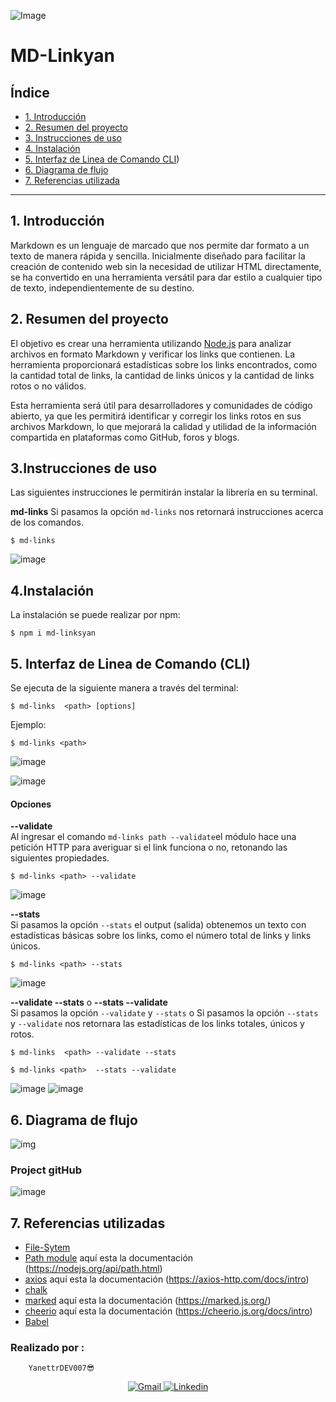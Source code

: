 ![Image](https://user-images.githubusercontent.com/129693341/250697163-be9c92fd-7dc7-4d07-8520-e0e71d4159aa.png)

# MD-Linkyan

## Índice

* [1. Introducción](#1-Introducción)
* [2. Resumen del proyecto](#2-resumen-del-proyecto)
* [3. Instrucciones de uso](#3-Instrucciones-de-uso)
* [4. Instalación](#4-Instalación)
* [5. Interfaz de Linea de Comando CLI](#5-Interfaz-de-Línea-de-Comando-CLI))
* [6. Diagrama de flujo](#5-Diagrama-de-flujo)
* [7. Referencias utilizada](#7-Referencias-utilizadas)

***
## 1. Introducción
Markdown es un lenguaje de marcado que nos permite dar formato a un texto de manera rápida y sencilla. Inicialmente diseñado para facilitar la creación de contenido web sin la necesidad de utilizar HTML directamente, se ha convertido en una herramienta versátil para dar estilo a cualquier tipo de texto, independientemente de su destino.

## 2. Resumen del proyecto
El objetivo es crear una herramienta utilizando [Node.js](https://nodejs.org/) para analizar archivos en formato Markdown y verificar los links que contienen. La herramienta proporcionará estadísticas sobre los links encontrados, como la cantidad total de links, la cantidad de links únicos y la cantidad de links rotos o no válidos.

Esta herramienta será útil para desarrolladores y comunidades de código abierto, ya que les permitirá identificar y corregir los links rotos en sus archivos Markdown, lo que mejorará la calidad y utilidad de la información compartida en plataformas como GitHub, foros y blogs.

## 3.Instrucciones de uso

Las siguientes instrucciones le permitirán instalar la librería en su terminal.

**md-links**
Si pasamos la opción `md-links` nos retornará instrucciones acerca de los comandos.

```
$ md-links 
```
![image](https://github.com/Yanettr/DEV007-md-links/assets/129693341/7246f21c-3941-4a82-a6bf-4295b30fe873)

## 4.Instalación
La instalación se puede realizar por npm:

```
$ npm i md-linksyan              

```

 ## 5. Interfaz de Linea de Comando (CLI) 

Se ejecuta de la siguiente manera a través del terminal:

```
$ md-links  <path> [options]
```

 Ejemplo:

```
$ md-links <path>
```

![image](https://github.com/Yanettr/DEV007-md-links/assets/129693341/21683dfd-e92b-45ef-9142-f2a1f883a95f)

![image](https://github.com/Yanettr/DEV007-md-links/assets/129693341/ed023b07-967f-40dc-becc-d791839e311a)

####  Opciones

**--validate**<br>
Al ingresar el comando `md-links path --validate`el módulo hace una petición HTTP para averiguar si el link funciona o no, retonando las siguientes propiedades.

```
$ md-links <path> --validate
```

![image](https://github.com/Yanettr/DEV007-md-links/assets/129693341/51178624-29e4-4045-999e-afd2f1cb3ce4)

**--stats** <br>
Si pasamos la opción `--stats` el output (salida) obtenemos un texto con estadísticas básicas sobre los links, como el número total de links y links únicos.

```
$ md-links <path> --stats
```

![image](https://github.com/Yanettr/DEV007-md-links/assets/129693341/56eabfd4-7083-4125-91cb-36b5f3cc1af9)

**--validate --stats** o **--stats --validate** <br>
Si pasamos la opción `--validate` y `--stats` o Si pasamos la opción `--stats` y `--validate` nos retornara las estadísticas de los links totales, únicos y rotos.

```
$ md-links  <path> --validate --stats
```

```
$ md-links <path>  --stats --validate
```

![image](https://github.com/Yanettr/DEV007-md-links/assets/129693341/287f2ff9-2e02-4a00-b037-65618dcee48b)
![image](https://github.com/Yanettr/DEV007-md-links/assets/129693341/f9a1a216-02d6-482d-b894-75de408bbf2b)


## 6. Diagrama de flujo

![img](https://user-images.githubusercontent.com/129693341/254017149-42480e97-47c0-490d-8abe-51dca22ef639.png)

### **Project gitHub**
  ![image](https://github.com/Yanettr/DEV007-md-links/assets/129693341/81ae8aea-35d9-4515-876d-3f906b5f7821)

    
## 7. Referencias utilizadas<br>

- [File-Sytem](https://nodejs.org/api/fs.html)
- [Path module](https://www.npmjs.com/package/path) aquí esta la documentación (https://nodejs.org/api/path.html)
- [axios]( https://www.npmjs.com/package/axios) aquí esta la documentación (https://axios-http.com/docs/intro) 
- [chalk](https://www.npmjs.com/package/chalk) 
- [marked](https://www.npmjs.com/package/markedy) aquí esta la documentación (https://marked.js.org/) 
- [cheerio](https://www.npmjs.com/package/cheerio) aquí esta la documentación (https://cheerio.js.org/docs/intro)
- [Babel](https://babeljs.io/setup#installation) 

### **Realizado por :**
```
    YanettrDEV007😎
```
<div align = "center">
  <!-- Gmail -->
  <a href="mailto:yanettr2023@gmail.com" target="_blank">
    <img alt="Gmail"
          src="https://img.shields.io/badge/-Gmail-EA4335?style=flat-square&logo=Gmail&logoColor=white">
  </a>
  <!-- Linkedin -->
  <a href="https://www.linkedin.com/in/yanet-toribio/" target="_blank">
    <img alt="Linkedin"
          src="https://img.shields.io/badge/-Linkedin-0A66C2?style=flat-square&logo=Linkedin&logoColor=white">
  </a>        
</div>
